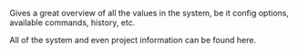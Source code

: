 
Gives a great overview of all the values in the system, be it config options, available commands, history, etc.

All of the system and even project information can be found here.

